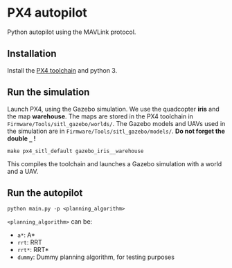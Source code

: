 PX4 autopilot
=============

Python autopilot using the MAVLink protocol.

## Installation

Install the [PX4 toolchain](https://dev.px4.io/master/en/) and python 3.

## Run the simulation

Launch PX4, using the Gazebo simulation. We use the quadcopter **iris** and the
map **warehouse**.
The maps are stored in the PX4 toolchain in `Firmware/Tools/sitl_gazebo/worlds/`.
The Gazebo models and UAVs used in the simulation are in `Firmware/Tools/sitl_gazebo/models/`.
**Do not forget the double `_` !**

```shell
make px4_sitl_default gazebo_iris__warehouse
```

This compiles the toolchain and launches a Gazebo simulation with a world and a UAV.


## Run the autopilot

```shell
python main.py -p <planning_algorithm>
```

`<planning_algorithm>` can be:
- `a*`: A*
- `rrt`: RRT
- `rrt*`: RRT*
- `dummy`: Dummy planning algorithm, for testing purposes
